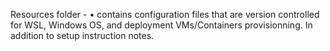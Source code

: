 Resources folder -
•  contains configuration files that are version controlled for WSL, Windows OS, and deployment VMs/Containers provisionning. In addition to setup instruction notes.